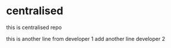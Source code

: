 # centralised
this is centralised repo

this is another line from developer 1
add another line developer 2

